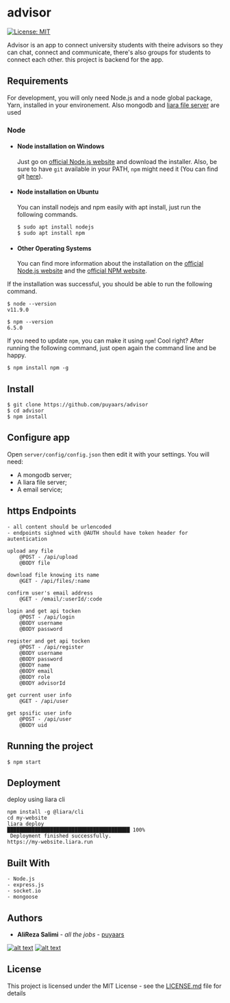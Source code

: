 # advisor

[![License: MIT](https://img.shields.io/badge/License-MIT-yellow.svg)](https://github.com/puyaars/advisor/blob/master/LICENSE)

Advisor is an app to connect university students with theire advisors so they can chat, connect and communicate, there's also groups for students to connect each other.
this project is backend for the app.

## Requirements

For development, you will only need Node.js and a node global package, Yarn, installed in your environement.
Also mongodb and [liara file server](https://liara.ir/) are used

### Node
- #### Node installation on Windows

  Just go on [official Node.js website](https://nodejs.org/) and download the installer.
Also, be sure to have `git` available in your PATH, `npm` might need it (You can find git [here](https://git-scm.com/)).

- #### Node installation on Ubuntu

  You can install nodejs and npm easily with apt install, just run the following commands.

      $ sudo apt install nodejs
      $ sudo apt install npm

- #### Other Operating Systems
  You can find more information about the installation on the [official Node.js website](https://nodejs.org/) and the [official NPM website](https://npmjs.org/).

If the installation was successful, you should be able to run the following command.

    $ node --version
    v11.9.0

    $ npm --version
    6.5.0

If you need to update `npm`, you can make it using `npm`! Cool right? After running the following command, just open again the command line and be happy.

    $ npm install npm -g

###
## Install

    $ git clone https://github.com/puyaars/advisor
    $ cd advisor
    $ npm install

## Configure app

Open `server/config/config.json` then edit it with your settings. You will need:

- A mongodb server;
- A liara file server;
- A email service;

## https Endpoints
    
    - all content should be urlencoded
    - endpoints sighned with @AUTH should have token header for autentication 

    upload any file
        @POST - /api/upload
        @BODY file
    
    download file knowing its name
        @GET - /api/files/:name
    
    confirm user's email address
        @GET - /email/:userId/:code     

    login and get api tocken
        @POST - /api/login
        @BODY username
        @BODY password

    register and get api tocken
        @POST - /api/register
        @BODY username
        @BODY password
        @BODY name
        @BODY email
        @BODY role
        @BODY advisorId

    get current user info
        @GET - /api/user
    
    get spsific user info
        @POST - /api/user
        @BODY uid

    


## Running the project

    $ npm start

## Deployment

deploy using liara cli

```
npm install -g @liara/cli
cd my-website
liara deploy
████████████████████████████████████████ 100%
 Deployment finished successfully. 
https://my-website.liara.run
```

## Built With

    - Node.js
    - express.js
    - socket.io
    - mongoose


## Authors

* **AliReza Salimi** - *all the jobs* - [puyaars](https://github.com/puyaars)

[![alt text][1.1]][1]
[![alt text][2.1]][2]

[1.1]: http://i.imgur.com/tXSoThF.png (twitter icon with padding)
[2.1]: http://i.imgur.com/P3YfQoD.png (facebook icon with padding)

[1]: http://www.twitter.com/puyaars
[2]: http://www.facebook.com/puyaars

## License

This project is licensed under the MIT License - see the [LICENSE.md](https://github.com/puyaars/advisor/blob/master/LICENSE) file for details